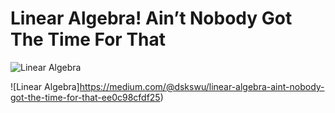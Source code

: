 # Linear Algebra! Ain’t Nobody Got The Time For That

![Linear Algebra](https://cdn-images-1.medium.com/max/1000/1*F-ggLok6h3SvekHzx6pk9Q.jpeg)

![Linear Algebra]https://medium.com/@dskswu/linear-algebra-aint-nobody-got-the-time-for-that-ee0c98cfdf25)
